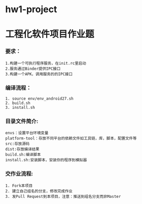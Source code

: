 # hw1-project
工程化软件项目作业题
=========================

### 要求：
    1.构建一个可执行程序服务，在init.rc里启动
    2.服务通过Binder提供IPC接口
    3.构建一个APK，调用服务的的IPC接口

### 编译流程：
    1. source env/env_android27.sh
    2. build.sh
    3. install.sh

### 目录文件简介:
    envs：设置平台环境变量
    platform-tool：存放不同平台的依赖文件如工具链，库，脚本，配置文件等
    src:存放源码
    dist:存放编译结果
    build.sh:编译脚本
    install.sh:安装脚本，安装你的程序到模拟器


### 交作业流程:
    1. Fork本项目
    2. 建立自己组名的分支，修改完成作业
    3. 发Pull Request到本项目，注意：推送到组名分支而非Master
